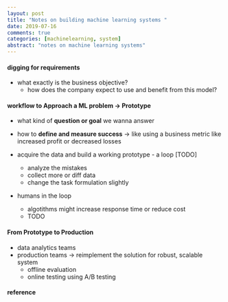 ```yaml
---
layout: post
title: "Notes on building machine learning systems " 
date: 2019-07-16
comments: true
categories: [machinelearning, system]
abstract: "notes on machine learning systems"
---
```


#### digging for requirements 

* what exactly is the business objective?  
    - how does the company expect to use and benefit from this model?  

#### workflow to Approach a ML problem -> Prototype 

* what kind of **question or goal** we wanna answer  

* how to **define and measure success** -> like using a business metric like increased profit or decreased losses  

* acquire the data and build a working prototype  - a loop [TODO] 
    - analyze the mistakes 
    - collect more or diff data 
    - change the task formulation slightly  

* humans in the loop 
    - algotithms might increase response time or reduce cost 
    - TODO 

#### From Prototype to Production 

* data analytics teams 
* production teams -> reimplement the solution for robust, scalable system 
    - offline evaluation 
    - online testing using A/B testing 

#### reference 
